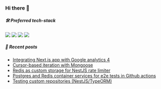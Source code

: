 ### Hi there 👋

<!--
**zsevic/zsevic** is a ✨ _special_ ✨ repository because its `README.md` (this file) appears on your GitHub profile.

Here are some ideas to get you started:

- 🔭 I’m currently working on ...
- 🌱 I’m currently learning ...
- 👯 I’m looking to collaborate on ...
- 🤔 I’m looking for help with ...
- 💬 Ask me about ...
- 📫 How to reach me: ...
- 😄 Pronouns: ...
- ⚡ Fun fact: ...
-->

##### :hammer_and_wrench: Preferred tech-stack
<img src="https://img.shields.io/badge/node.js%20-%2343853D.svg?&style=for-the-badge&logo=node.js&logoColor=white"/> <img src="https://img.shields.io/badge/typescript%20-%23007ACC.svg?&style=for-the-badge&logo=typescript&logoColor=white"/> <img src="https://img.shields.io/badge/nestjs%20-%23E0234E.svg?&style=for-the-badge&logo=nestjs&logoColor=white" /> <img src ="https://img.shields.io/badge/postgres-%23316192.svg?&style=for-the-badge&logo=postgresql&logoColor=white"/>

##### :pencil: Recent posts
<!-- BLOG-POST-LIST:START -->
- [Integrating Next.js app with Google analytics 4](https://sevic.dev/nextjs-google-analytics-4/)
- [Cursor-based iteration with Mongoose](https://sevic.dev/notes/cursor-mongoose/)
- [Redis as custom storage for NestJS rate limiter](https://sevic.dev/notes/redis-nestjs-throttler/)
- [Postgres and Redis container services for e2e tests in Github actions](https://sevic.dev/notes/postgres-redis-github-actions/)
- [Testing custom repositories &lpar;NestJS/TypeORM&rpar;](https://sevic.dev/notes/testing-custom-repositories/)
<!-- BLOG-POST-LIST:END -->
